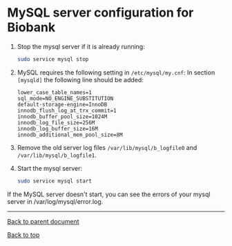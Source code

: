 # MySQL server configuration for Biobank

1. Stop the mysql server if it is already running:

    ```bash
	sudo service mysql stop
	```

1. MySQL requires the following setting in `/etc/mysql/my.cnf`: In section `[mysqld]` the following
   line should be added:

    ```
    lower_case_table_names=1
	sql_mode=NO_ENGINE_SUBSTITUTION
    default-storage-engine=InnoDB
    innodb_flush_log_at_trx_commit=1
    innodb_buffer_pool_size=1024M
    innodb_log_file_size=256M
    innodb_log_buffer_size=16M
    innodb_additional_mem_pool_size=8M
    ```

1.  Remove the old server log files `/var/lib/mysql/b_logfile0` and `/var/lib/mysql/b_logfile1`.

1.  Start the mysql server:

    ```bash
	sudo service mysql start
	```

If the MySQL server doesn't start, you can see the errors of your mysql server in /var/log/mysql/error.log.

****

[Back to parent document](server_installation.md)

[Back to top](../README.md)
